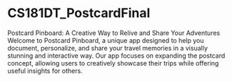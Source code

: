 # CS181DT_PostcardFinal

Postcard Pinboard: A Creative Way to Relive and Share Your Adventures
Welcome to Postcard Pinboard, a unique app designed to help you document, personalize, and share your travel memories in a visually stunning and interactive way. Our app focuses on expanding the postcard concept, allowing users to creatively showcase their trips while offering useful insights for others.
